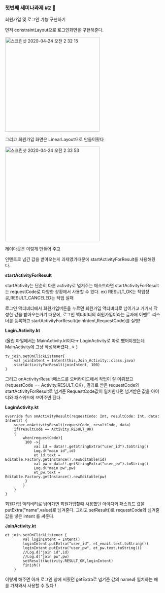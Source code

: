 ### 첫번째 세미나과제 #2 :green_book:

회원가입 및 로그인 기능 구현하기

먼저 constraintLayout으로 로그인화면을 구현해준다.

<img width="307" alt="스크린샷 2020-04-24 오전 2 32 15" src="https://user-images.githubusercontent.com/53978090/80132694-04032800-85d7-11ea-90f9-45c5829b68eb.png">

그리고 회원가입 화면은 LinearLayout으로 만들어줬다


<img width="307" alt="스크린샷 2020-04-24 오전 2 33 53" src="https://user-images.githubusercontent.com/53978090/80132706-0796af00-85d7-11ea-947d-2e34b15017da.png">

레이아웃은 이렇게 만들어 주고

인텐트로 넘긴 값을 받아오는게 과제였기때문에 startActivityForResult를 사용해줬다.

**startActivityForResult**

startActivity는 단순히 다른 activity로 넘겨주는 메소드라면 startActivityForResult는 requestCode로 다양한 상황에서 사용할 수 있다. ex) RESULT_OK는 작업성공,RESULT_CANCELED는 작업 실패 

로그인 액티비티에서 회원가입버튼을 누르면 회원가입 액티비티로 넘어가고 거기서 작성한 값을 받아오는거기 때문에, 로그인 액티비티의 회원가입이라는 글자에 이벤트 리스너를 등록하고 startActivityForResult(joinIntent,RequestCode)를 실행!

**Login.Activity.kt** 

(올린 파일에서는 MainActivity.kt이다ㅠ LoginActivity로 따로 뺐어야했는데 MainActivity에 그냥 작성해버렸다..ㅎ )

~~~
tv_join.setOnClickListener{
    val joinIntent = Intent(this,Join_Activity::class.java)
    startActivityForResult(joinIntent, 100)
}
~~~

그리고 onActivityrResult메소드를 오버라이드해서 작업이 잘 이뤄졌고(requestCode == Activity.RESULT_OK) , 결과로 받은 requestCode와 startActivityForResult로 넘겨준 RequestCode값이 일치한다면 넘겨받은 값을 아이디와 패스워드에 보여주면 된다.

**LoginActivity.kt**

~~~
override fun onActivityResult(requestCode: Int, resultCode: Int, data: Intent?) {
    super.onActivityResult(requestCode, resultCode, data)
    if(resultCode == Activity.RESULT_OK)
    {
        when(requestCode){
         100 ->{
             val id = data!!.getStringExtra("user_id").toString()
             Log.d("main id",id)
             et_id.text = Editable.Factory.getInstance().newEditable(id)
             val pw = data!!.getStringExtra("user_pw").toString()
             Log.d("main pw",pw)
             et_pw.text = Editable.Factory.getInstance().newEditable(pw)
         }
        }
    }
}
~~~

회원가입 액티비티로 넘어가면 회원가입할때 사용했던 아이디와 패스워드 값을 putExtra("name",value)로 넘겨준다. 그리고 setResult()로 requestCode와 넘겨줄 값을 넣은 intent 를 써준다.

**JoinActivity.kt**


    et_join.setOnClickListener {
            val loginIntent = Intent()
            loginIntent.putExtra("user_id", et_email.text.toString())
            loginIntent.putExtra("user_pw", et_pw.text.toString())
            //Log.d("join id",id)
            //Log.d("join pw",pw)
            setResult(Activity.RESULT_OK,loginIntent)
            finish()
        }
이렇게 해주면 아까 로그인 창에 써줬던 getExtra로 넘겨준 값의 name과 일치하는 애를 가져와서 사용할 수 있다 !
